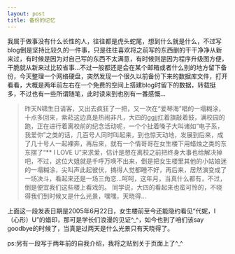 ```yaml
---
layout: post 
title: 备份的记忆
---
```


我属于做事没有什么长性的人，往往都是虎头蛇尾，想到什么就是什么，不过写blog倒是坚持比较久的一件事，只是往往喜欢将之前写的东西删的干干净净从新来过，有时候是因为对自己写的东西不太满意，有时候则是因为程序升级图方便，干脆就从新来过比较省事…不过一般都还是会在某个邮箱或者什么别的地方留下备份，今天整理一个网络硬盘，突然发现一个很久以前备份下来的数据库文件，打开看看，大概是两年前左右在一个免费的空间上搭建blog时留下的数据，转载挺多，不过也有一些所谓随笔，此时读来到也别有一番感慨…

>昨天N啸生日请客，又出去疯狂了一把，又一次在“爱琴海”唱的一塌糊涂，十点多回来，紫菘这边真是热闹非凡，大四的ggjj扛着旗敲着鼓，满校园的跑，正在进行着离校前的纪念活动呢，一个个扯着嗓子大叫诸如“电子系，我爱你”之类的话，几百号人同时叫起来，到也惊天动地，发展到后来，成了几十号人一起裸奔，再后来，就有一个情哥哥在女生楼下用蜡烛之类的东东摆了“** I LOVE U”来求爱，估计是想在离校之前把终身大事也给解决掉吧，不过，这位大姐就是千呼万唤不出来，倒是把女生楼里其他的小姑娘迷的一塌糊涂，尖叫声此起彼伏，搞得人觉都睡不好，再后来，居然演变成了一场决斗，看起来还是一场三角恋…呵呵，这年月，当真什么都有，不过，倒是便宜我们这些楼上看戏的。
同学说，大四的看起来也蛮可怜的，不晓得我们到时候又是什么光景，嘿嘿，天晓得…

上面这一段发表日期是2005年6月22日，女生楼前至今还能隐约看见“代妮，I （心形）U”的蜡印，那可是学长们浪漫的见证\^_\^，如今也到了咱们该say goodbye的时候了，当真是过两天是什么光景只有天晓得了。

ps:另有一段写于两年前的自我介绍，我将之贴到关于页面上了\^_\^
